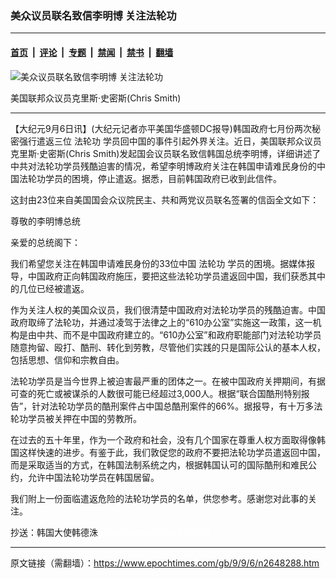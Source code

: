 ### 美众议员联名致信李明博 关注法轮功

---

#### [首页](../../../..?n2648288) &nbsp;|&nbsp; [评论](../../../../../epoch-comment?n2648288) &nbsp;|&nbsp; [专题](../../../../../epoch-special?n2648288) &nbsp;|&nbsp; [禁闻](../../../../../epoch-news?n2648288) &nbsp;|&nbsp; [禁书](../../../../../books?n2648288) &nbsp;|&nbsp; [翻墙](https://github.com/gfw-breaker/nogfw/blob/master/README.md?n2648288)


<div><img alt="美众议员联名致信李明博 关注法轮功" class="attachment-djy_600_400 size-djy_600_400 wp-post-image" src="https://i.epochtimes.com/assets/uploads/2009/09/909062053111820-600x400.jpg"/>
<div class="caption">
 <p>
  美国联邦众议员克里斯‧史密斯(Chris Smith)
 </p>
</div></div><hr/><div class="post_content" id="artbody" itemprop="articleBody">
 <!-- article content begin -->
 <p>
  【大纪元9月6日讯】(大纪元记者亦平美国华盛顿DC报导)韩国政府七月份两次秘密强行遣返三位
  <ok href="https://www.epochtimes.com/gb/tag/%E6%B3%95%E8%BD%AE%E5%8A%9F.html">
   法轮功
  </ok>
  学员回中国的事件引起外界关注。近日，美国联邦众议员克里斯‧史密斯(Chris Smith)发起国会议员联名致信韩国总统李明博，详细讲述了中共对法轮功学员残酷迫害的情况，希望李明博政府关注在韩国申请难民身份的中国法轮功学员的困境，停止遣返。据悉，目前韩国政府已收到此信件。
 </p>
 <p>
  这封由23位来自美国国会众议院民主、共和两党议员联名签署的信函全文如下：
 </p>
 <p>
  尊敬的李明博总统
 </p>
 <p>
  亲爱的总统阁下：
 </p>
 <p>
  我们希望您关注在韩国申请难民身份的33位中国
  <ok href="https://www.epochtimes.com/gb/tag/%E6%B3%95%E8%BD%AE%E5%8A%9F.html">
   法轮功
  </ok>
  学员的困境。据媒体报导，中国政府正向韩国政府施压，要把这些法轮功学员遣返回中国，我们获悉其中的几位已经被遣返。
 </p>
 <p>
  作为关注人权的美国众议员，我们很清楚中国政府对法轮功学员的残酷迫害。中国政府取缔了法轮功，并通过凌驾于法律之上的“610办公室”实施这一政策，这一机构是由中共、而不是中国政府建立的。“610办公室”和政府职能部门对法轮功学员随意拘留、殴打、酷刑、转化到劳教，尽管他们实践的只是国际公认的基本人权，包括思想、信仰和宗教自由。
 </p>
 <p>
  法轮功学员是当今世界上被迫害最严重的团体之一。在被中国政府关押期间，有据可查的死亡或被谋杀的人数很可能已经超过3,000人。根据“联合国酷刑特别报告”，针对法轮功学员的酷刑案件占中国总酷刑案件的66%。据报导，有十万多法轮功学员被关押在中国的劳教所。
 </p>
 <p>
  在过去的五十年里，作为一个政府和社会，没有几个国家在尊重人权方面取得像韩国这样快速的进步。有鉴于此，我们敦促您的政府不要把法轮功学员遣返回中国，而是采取适当的方式，在韩国法制系统之内，根据韩国认可的国际酷刑和难民公约，允许中国法轮功学员在韩国居留。
 </p>
 <p>
  我们附上一份面临遣返危险的法轮功学员的名单，供您参考。感谢您对此事的关注。
 </p>
 <p>
  抄送：韩国大使韩德洙
  <font color="#ffffff">
   (http://www.dajiyuan.com)
  </font>
 </p>
 <!-- article content end -->
 <div id="below_article_ad">
 </div>
</div>


---

原文链接（需翻墙）：https://www.epochtimes.com/gb/9/9/6/n2648288.htm
